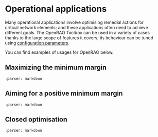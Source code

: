 # Operational applications

Many operational applications involve optimising remedial actions for critical network elements; and these applications often need to achieve different goals.
The OpenRAO Toolbox can be used in a variety of cases thanks to the large scope of features it covers; its behaviour can be tuned using [configuration parameters](/parameters/parameters.md).

You can find examples of usages for OpenRAO below.

## Maximizing the minimum margin

```{include} max-min-margin.md
:parser: markdown
```

## Aiming for a positive minimum margin

```{include} positive-margin.md
:parser: markdown
```

## Closed optimisation

```{include} closed-optim.md
:parser: markdown
```
